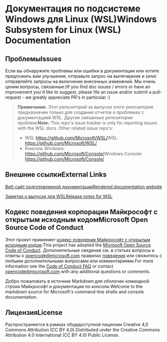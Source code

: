 # <a name="windows-subsystem-for-linux-wsl-documentation"></a><span data-ttu-id="94ed7-101">Документация по подсистеме Windows для Linux (WSL)</span><span class="sxs-lookup"><span data-stu-id="94ed7-101">Windows Subsystem for Linux (WSL) Documentation</span></span>

## <a name="issues"></a><span data-ttu-id="94ed7-102">Проблемы</span><span class="sxs-lookup"><span data-stu-id="94ed7-102">Issues</span></span>
<span data-ttu-id="94ed7-103">Если вы обнаружите проблемы или ошибки в документации или хотите предложить вам улучшения, отправьте запрос на вытягивание и (или) отправляйте запросы на включение внесенных изменений. Мы очень ценим вопросы, связанные:)</span><span class="sxs-lookup"><span data-stu-id="94ed7-103">If you find doc issues / errors or have an improvement you'd like to suggest, please file an issue and/or submit a pull-request - we greatly appreciate PR's in particular :)</span></span>

> <span data-ttu-id="94ed7-104">**Примечание.** Этот репозиторий за выпуски этого репозитория предназначен только для создания отчетов о проблемах с документацией WSL. Другие связанные репозитории проблем:</span><span class="sxs-lookup"><span data-stu-id="94ed7-104">**Note:** This repo's issue tracker is only for reporting issues with the WSL docs. Other related issue repo's:</span></span>
> * <span data-ttu-id="94ed7-105">WSL https://github.com/Microsoft/WSL/</span><span class="sxs-lookup"><span data-stu-id="94ed7-105">WSL: https://github.com/Microsoft/WSL/</span></span>
> * <span data-ttu-id="94ed7-106">Консоль Windows: https://github.com/Microsoft/Console/</span><span class="sxs-lookup"><span data-stu-id="94ed7-106">Windows Console: https://github.com/Microsoft/Console/</span></span>

## <a name="external-links"></a><span data-ttu-id="94ed7-107">Внешние ссылки</span><span class="sxs-lookup"><span data-stu-id="94ed7-107">External Links</span></span>

[<span data-ttu-id="94ed7-108">Веб-сайт подготовленной документации</span><span class="sxs-lookup"><span data-stu-id="94ed7-108">Rendered documentation website</span></span>](https://docs.microsoft.com/windows/wsl/) 

[<span data-ttu-id="94ed7-109">Заметки о выпуске для WSL</span><span class="sxs-lookup"><span data-stu-id="94ed7-109">Release notes for WSL</span></span>](https://docs.microsoft.com/en-us/windows/wsl/release-notes)

## <a name="microsoft-open-source-code-of-conduct"></a><span data-ttu-id="94ed7-110">Кодекс поведения корпорации Майкрософт с открытым исходным кодом</span><span class="sxs-lookup"><span data-stu-id="94ed7-110">Microsoft Open Source Code of Conduct</span></span>

<span data-ttu-id="94ed7-111">Этот проект применяет [кодекс поведения Майкрософт с открытым исходным кодом](https://opensource.microsoft.com/codeofconduct/).</span><span class="sxs-lookup"><span data-stu-id="94ed7-111">This project has adopted the [Microsoft Open Source Code of Conduct](https://opensource.microsoft.com/codeofconduct/).</span></span>
<span data-ttu-id="94ed7-112">Дополнительные сведения см. в статьях вопросы и ответы о [opencode@microsoft.com](mailto:opencode@microsoft.com) правилах [поведения](https://opensource.microsoft.com/codeofconduct/faq/) или свяжитесь с любыми дополнительными вопросами или комментариями.</span><span class="sxs-lookup"><span data-stu-id="94ed7-112">For more information see the [Code of Conduct FAQ](https://opensource.microsoft.com/codeofconduct/faq/) or contact [opencode@microsoft.com](mailto:opencode@microsoft.com) with any additional questions or comments.</span></span>

<span data-ttu-id="94ed7-113">Добро пожаловать в источник Markdown для оболочек командной строки Майкрософт и документации по консоли.</span><span class="sxs-lookup"><span data-stu-id="94ed7-113">Welcome to the markdown source for Microsoft's command-line shells and console documentation.</span></span>

## <a name="license"></a><span data-ttu-id="94ed7-114">Лицензия</span><span class="sxs-lookup"><span data-stu-id="94ed7-114">License</span></span>
<span data-ttu-id="94ed7-115">Распространяется в рамках общедоступной лицензии Creative 4,0 Commons Attribution (CC BY 4,0).</span><span class="sxs-lookup"><span data-stu-id="94ed7-115">Distributed under the Creative Commons Attribution 4.0 International (CC BY 4.0) Public License.</span></span>
